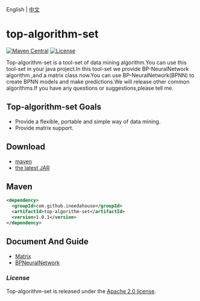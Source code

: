 English | [中文][5]

[5]: https://repo1.maven.org/maven2/com/github/ineedahouse/top-algorithm-set/

# top-algorithm-set

[![Maven Central](https://img.shields.io/maven-central/v/com.github.ineedahouse/top-algorithm-set.svg?label=Maven%20Central)](https://search.maven.org/search?q=g:%22com.github.ineedahouse%22%20AND%20a:%22top-algorithm-set%22)  [![License](https://img.shields.io/badge/license-Apache%202-4EB1BA.svg)](https://www.apache.org/licenses/LICENSE-2.0.html)

Top-algorithm-set is a tool-set of data mining algorithm.You can use this tool-set in your java project.In this tool-set we provide BP-NeuralNetwork algorithm ,and a matrix class now.You can use BP-NeuralNetwork(BPNN) to create BPNN models and make predictions.We will release other common algorithms.If you have any questions or suggestions,please tell me.

## Top-algorithm-set Goals

- Provide a flexible, portable and simple way of data mining.
- Provide matrix support.

## Download

- [maven][1]
- [the latest JAR][2]

[1]: https://repo1.maven.org/maven2/com/github/ineedahouse/top-algorithm-set/
[2]: https://search.maven.org/remote_content?g=com.github.ineedahouse&amp;a=top-algorithm-set&amp;v=LATEST

## Maven

```xml
<dependency>
  <groupId>com.github.ineedahouse</groupId>
  <artifactId>top-algorithm-set</artifactId>
  <version>1.0.1</version>
</dependency>
```

## Document And Guide
- [Matrix][3]
- [BPNeuralNetwork][4]

[3]: https://github.com/ineedahouse/top-algorithm-set-doc/tree/master/doc/Matrix/Matrix.md
[4]: https://github.com/ineedahouse/top-algorithm-set-doc/blob/master/doc/bpnn/BPNeuralNetwork.md

### *License*

Top-algorithm-set is released under the [Apache 2.0 license](LICENSE).

